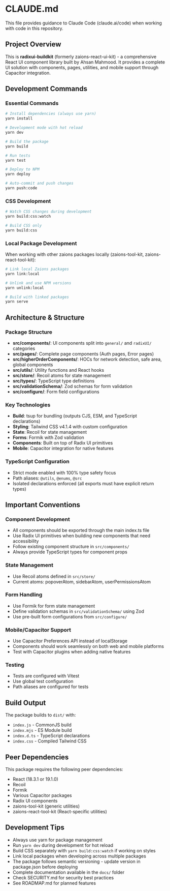 # CLAUDE.md

This file provides guidance to Claude Code (claude.ai/code) when working with code in this repository.

## Project Overview

This is **radixui-buildkit** (formerly zaions-react-ui-kit) - a comprehensive React UI component library built by Ahsan Mahmood. It provides a complete UI solution with components, pages, utilities, and mobile support through Capacitor integration.

## Development Commands

### Essential Commands
```bash
# Install dependencies (always use yarn)
yarn install

# Development mode with hot reload
yarn dev

# Build the package
yarn build

# Run tests
yarn test

# Deploy to NPM
yarn deploy

# Auto-commit and push changes
yarn push:code
```

### CSS Development
```bash
# Watch CSS changes during development
yarn build:css:watch

# Build CSS only
yarn build:css
```

### Local Package Development
When working with other zaions packages locally (zaions-tool-kit, zaions-react-tool-kit):
```bash
# Link local Zaions packages
yarn link:local

# Unlink and use NPM versions
yarn unlink:local

# Build with linked packages
yarn serve
```

## Architecture & Structure

### Package Structure
- **src/components/**: UI components split into `general/` and `radixUI/` categories
- **src/pages/**: Complete page components (Auth pages, Error pages)
- **src/higherOrderComponents/**: HOCs for network detection, safe area, global components
- **src/utils/**: Utility functions and React hooks
- **src/store/**: Recoil atoms for state management
- **src/types/**: TypeScript type definitions
- **src/validationSchema/**: Zod schemas for form validation
- **src/configure/**: Form field configurations

### Key Technologies
- **Build**: tsup for bundling (outputs CJS, ESM, and TypeScript declarations)
- **Styling**: Tailwind CSS v4.1.4 with custom configuration
- **State**: Recoil for state management
- **Forms**: Formik with Zod validation
- **Components**: Built on top of Radix UI primitives
- **Mobile**: Capacitor integration for native features

### TypeScript Configuration
- Strict mode enabled with 100% type safety focus
- Path aliases: `@utils`, `@enums`, `@src`
- Isolated declarations enforced (all exports must have explicit return types)

## Important Conventions

### Component Development
- All components should be exported through the main index.ts file
- Use Radix UI primitives when building new components that need accessibility
- Follow existing component structure in `src/components/`
- Always provide TypeScript types for component props

### State Management
- Use Recoil atoms defined in `src/store/`
- Current atoms: popoverAtom, sidebarAtom, userPermissionsAtom

### Form Handling
- Use Formik for form state management
- Define validation schemas in `src/validationSchema/` using Zod
- Use pre-built form configurations from `src/configure/`

### Mobile/Capacitor Support
- Use Capacitor Preferences API instead of localStorage
- Components should work seamlessly on both web and mobile platforms
- Test with Capacitor plugins when adding native features

### Testing
- Tests are configured with Vitest
- Use global test configuration
- Path aliases are configured for tests

## Build Output
The package builds to `dist/` with:
- `index.js` - CommonJS build
- `index.mjs` - ES Module build
- `index.d.ts` - TypeScript declarations
- `index.css` - Compiled Tailwind CSS

## Peer Dependencies
This package requires the following peer dependencies:
- React (18.3.1 or 19.1.0)
- Recoil
- Formik
- Various Capacitor packages
- Radix UI components
- zaions-tool-kit (generic utilities)
- zaions-react-tool-kit (React-specific utilities)

## Development Tips
- Always use yarn for package management
- Run `yarn dev` during development for hot reload
- Build CSS separately with `yarn build:css:watch` if working on styles
- Link local packages when developing across multiple packages
- The package follows semantic versioning - update version in package.json before deploying
- Complete documentation available in the `docs/` folder
- Check SECURITY.md for security best practices
- See ROADMAP.md for planned features
